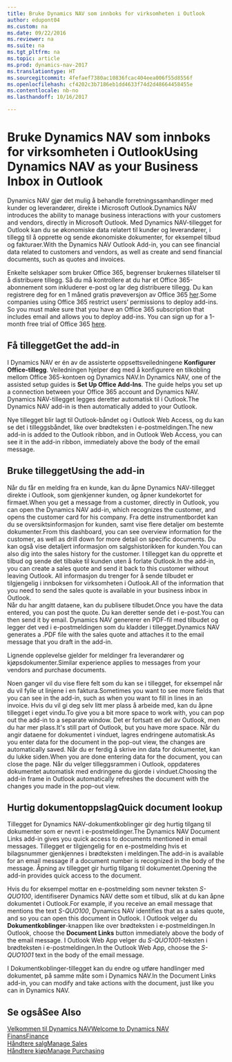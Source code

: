 ```yaml
---
title: Bruke Dynamics NAV som innboks for virksomheten i Outlook
author: edupont04
ms.custom: na
ms.date: 09/22/2016
ms.reviewer: na
ms.suite: na
ms.tgt_pltfrm: na
ms.topic: article
ms.prod: dynamics-nav-2017
ms.translationtype: HT
ms.sourcegitcommit: 4fefaef7380ac10836fcac404eea006f55d8556f
ms.openlocfilehash: cf4202c3b7186eb1dd4633f74d2d48664458455e
ms.contentlocale: nb-no
ms.lasthandoff: 10/16/2017

---
```


# <a name="using-dynamics-nav-as-your-business-inbox-in-outlook"></a><span data-ttu-id="5f49d-102">Bruke Dynamics NAV som innboks for virksomheten i Outlook</span><span class="sxs-lookup"><span data-stu-id="5f49d-102">Using Dynamics NAV as your Business Inbox in Outlook</span></span>
<span data-ttu-id="5f49d-103">Dynamics NAV gjør det mulig å behandle forretningssamhandlinger med kunder og leverandører, direkte i Microsoft Outlook.</span><span class="sxs-lookup"><span data-stu-id="5f49d-103">Dynamics NAV introduces the ability to manage business interactions with your customers and vendors, directly in Microsoft Outlook.</span></span> <span data-ttu-id="5f49d-104">Med Dynamics NAV-tillegget for Outlook kan du se økonomiske data relatert til kunder og leverandører, i tillegg til å opprette og sende økonomiske dokumenter, for eksempel tilbud og fakturaer.</span><span class="sxs-lookup"><span data-stu-id="5f49d-104">With the Dynamics NAV Outlook Add-in, you can see financial data related to customers and vendors, as well as create and send financial documents, such as quotes and invoices.</span></span>  

<span data-ttu-id="5f49d-105">Enkelte selskaper som bruker Office 365, begrenser brukernes tillatelser til å distribuere tillegg. Så du må kontrollere at du har et Office 365-abonnement som inkluderer e-post og lar deg distribuere tillegg. Du kan registrere deg for en 1 måned gratis prøveversjon av Office 365 [her](https://products.office.com/try).</span><span class="sxs-lookup"><span data-stu-id="5f49d-105">Some companies using Office 365 restrict users’ permissions to deploy add-ins. So you must make sure that you have an Office 365 subscription that includes email and allows you to deploy add-ins. You can sign up for a 1-month free trial of Office 365 [here](https://products.office.com/try).</span></span>  

## <a name="get-the-add-in"></a><span data-ttu-id="5f49d-106">Få tillegget</span><span class="sxs-lookup"><span data-stu-id="5f49d-106">Get the add-in</span></span>
<span data-ttu-id="5f49d-107">I Dynamics NAV er én av de assisterte oppsettsveiledningene **Konfigurer Office-tillegg**. Veiledningen hjelper deg med å konfigurere en tilkobling mellom Office 365-kontoen og Dynamics NAV.</span><span class="sxs-lookup"><span data-stu-id="5f49d-107">In Dynamics NAV, one of the assisted setup guides is **Set Up Office Add-Ins**. The guide helps you  set up a connection between your Office 365 account and Dynamics NAV.</span></span> <span data-ttu-id="5f49d-108">Dynamics NAV-tillegget legges deretter automatisk til i Outlook.</span><span class="sxs-lookup"><span data-stu-id="5f49d-108">The Dynamics NAV add-in is then automatically added to your Outlook.</span></span>  

<span data-ttu-id="5f49d-109">Nye tillegget blir lagt til Outlook-båndet og i Outlook Web Access, og du kan se det i tilleggsbåndet, like over brødteksten i e-postmeldingen.</span><span class="sxs-lookup"><span data-stu-id="5f49d-109">The new add-in is added to the Outlook ribbon, and in Outlook Web Access, you can see it in the add-in ribbon, immediately above the body of the email message.</span></span>  

## <a name="using-the-add-in"></a><span data-ttu-id="5f49d-110">Bruke tillegget</span><span class="sxs-lookup"><span data-stu-id="5f49d-110">Using the add-in</span></span>
<span data-ttu-id="5f49d-111">Når du får en melding fra en kunde, kan du åpne Dynamics NAV-tillegget direkte i Outlook, som gjenkjenner kunden, og åpner kundekortet for firmaet.</span><span class="sxs-lookup"><span data-stu-id="5f49d-111">When you get a message from a customer, directly in Outlook, you can open the Dynamics NAV add-in, which recognizes the customer, and opens the customer card for his company.</span></span> <span data-ttu-id="5f49d-112">Fra dette instrumentbordet kan du se oversiktsinformasjon for kunden, samt vise flere detaljer om bestemte dokumenter.</span><span class="sxs-lookup"><span data-stu-id="5f49d-112">From this dashboard, you can see overview information for the customer, as well as drill down for more detail on specific documents.</span></span> <span data-ttu-id="5f49d-113">Du kan også vise detaljert informasjon om salgshistorikken for kunden.</span><span class="sxs-lookup"><span data-stu-id="5f49d-113">You can also dig into the sales history for the customer.</span></span>
<span data-ttu-id="5f49d-114">I tillegget kan du opprette et tilbud og sende det tilbake til kunden uten å forlate Outlook.</span><span class="sxs-lookup"><span data-stu-id="5f49d-114">In the add-in, you can create a sales quote and send it back to this customer without leaving Outlook.</span></span> <span data-ttu-id="5f49d-115">All informasjon du trenger for å sende tilbudet er tilgjengelig i innboksen for virksomheten i Outlook.</span><span class="sxs-lookup"><span data-stu-id="5f49d-115">All of the information that you need to send the sales quote is available in your business inbox in Outlook.</span></span>  
<span data-ttu-id="5f49d-116">Når du har angitt dataene, kan du publisere tilbudet.</span><span class="sxs-lookup"><span data-stu-id="5f49d-116">Once you have the data entered, you can post the quote.</span></span> <span data-ttu-id="5f49d-117">Du kan deretter sende det i e-post.</span><span class="sxs-lookup"><span data-stu-id="5f49d-117">You can then send it by email.</span></span> <span data-ttu-id="5f49d-118">Dynamics NAV genererer en PDF-fil med tilbudet og legger det ved i e-postmeldingen som du kladder i tillegget.</span><span class="sxs-lookup"><span data-stu-id="5f49d-118">Dynamics NAV generates a .PDF file with the sales quote and attaches it to the email message that you draft in the add-in.</span></span>  

<span data-ttu-id="5f49d-119">Lignende opplevelse gjelder for meldinger fra leverandører og kjøpsdokumenter.</span><span class="sxs-lookup"><span data-stu-id="5f49d-119">Similar experience applies to messages from your vendors and purchase documents.</span></span>  

<span data-ttu-id="5f49d-120">Noen ganger vil du vise flere felt som du kan se i tillegget, for eksempel når du vil fylle ut linjene i en faktura.</span><span class="sxs-lookup"><span data-stu-id="5f49d-120">Sometimes you want to see more fields that you can see in the add-in, such as when you want to fill in lines in an invoice.</span></span> <span data-ttu-id="5f49d-121">Hvis du vil gi deg selv litt mer plass å arbeide med, kan du åpne tillegget i eget vindu.</span><span class="sxs-lookup"><span data-stu-id="5f49d-121">To give you a bit more space to work with, you can pop out the add-in to a separate window.</span></span> <span data-ttu-id="5f49d-122">Det er fortsatt en del av Outlook, men du har mer plass.</span><span class="sxs-lookup"><span data-stu-id="5f49d-122">It's still part of Outlook, but you have more space.</span></span> <span data-ttu-id="5f49d-123">Når du angir dataene for dokumentet i vinduet, lagres endringene automatisk.</span><span class="sxs-lookup"><span data-stu-id="5f49d-123">As you enter data for the document in the pop-out view, the changes are automatically saved.</span></span> <span data-ttu-id="5f49d-124">Når du er ferdig å skrive inn data for dokumentet, kan du lukke siden.</span><span class="sxs-lookup"><span data-stu-id="5f49d-124">When you are done entering data for the document, you can close the page.</span></span> <span data-ttu-id="5f49d-125">Når du velger tilleggsrammen i Outlook, oppdateres dokumentet automatisk med endringene du gjorde i vinduet.</span><span class="sxs-lookup"><span data-stu-id="5f49d-125">Choosing the add-in frame in Outlook automatically refreshes the document with the changes you made in the pop-out view.</span></span>  

## <a name="quick-document-lookup"></a><span data-ttu-id="5f49d-126">Hurtig dokumentoppslag</span><span class="sxs-lookup"><span data-stu-id="5f49d-126">Quick document lookup</span></span>
<span data-ttu-id="5f49d-127">Tillegget for Dynamics NAV-dokumentkoblinger gir deg hurtig tilgang til dokumenter som er nevnt i e-postmeldinger.</span><span class="sxs-lookup"><span data-stu-id="5f49d-127">The Dynamics NAV Document Links add-in gives you quick access to documents mentioned in email messages.</span></span> <span data-ttu-id="5f49d-128">Tillegget er tilgjengelig for en e-postmelding hvis et bilagsnummer gjenkjennes i brødteksten i meldingen.</span><span class="sxs-lookup"><span data-stu-id="5f49d-128">The add-in is available for an email message if a document number is recognized in the body of the message.</span></span> <span data-ttu-id="5f49d-129">Åpning av tillegget gir hurtig tilgang til dokumentet.</span><span class="sxs-lookup"><span data-stu-id="5f49d-129">Opening the add-in provides quick access to the document.</span></span>  

<span data-ttu-id="5f49d-130">Hvis du for eksempel mottar en e-postmelding som nevner teksten *S-QUO100*, identifiserer Dynamics NAV dette som et tilbud, slik at du kan åpne dokumentet i Outlook.</span><span class="sxs-lookup"><span data-stu-id="5f49d-130">For example, if you receive an email message that mentions the text *S-QUO100*, Dynamics NAV identifies that as a sales quote, and so you can open this document in Outlook.</span></span> <span data-ttu-id="5f49d-131">I Outlook velger du **Dokumentkoblinger**-knappen like over brødteksten i e-postmeldingen.</span><span class="sxs-lookup"><span data-stu-id="5f49d-131">In Outlook, choose the **Document Links** button immediately above the body of the email message.</span></span> <span data-ttu-id="5f49d-132">I Outlook Web App velger du *S-QUO1001*-teksten i brødteksten i e-postmeldingen.</span><span class="sxs-lookup"><span data-stu-id="5f49d-132">In the Outlook Web App, choose the *S-QUO1001* text in the body of the email message.</span></span>  

<span data-ttu-id="5f49d-133">I Dokumentkoblinger-tillegget kan du endre og utføre handlinger med dokumentet, på samme måte som i Dynamics NAV.</span><span class="sxs-lookup"><span data-stu-id="5f49d-133">In the Document Links add-in, you can modify and take actions with the document, just like you can in Dynamics NAV.</span></span>

## <a name="see-also"></a><span data-ttu-id="5f49d-134">Se også</span><span class="sxs-lookup"><span data-stu-id="5f49d-134">See Also</span></span>
[<span data-ttu-id="5f49d-135">Velkommen til Dynamics NAV</span><span class="sxs-lookup"><span data-stu-id="5f49d-135">Welcome to Dynamics NAV</span></span>](across-get-started.md)  
[<span data-ttu-id="5f49d-136">Finans</span><span class="sxs-lookup"><span data-stu-id="5f49d-136">Finance</span></span>](finance.md)  
[<span data-ttu-id="5f49d-137">Håndtere salg</span><span class="sxs-lookup"><span data-stu-id="5f49d-137">Manage Sales</span></span>](sales-manage-sales.md)  
[<span data-ttu-id="5f49d-138">Håndtere kjøp</span><span class="sxs-lookup"><span data-stu-id="5f49d-138">Manage Purchasing</span></span>](purchasing-manage-purchasing.md)  

